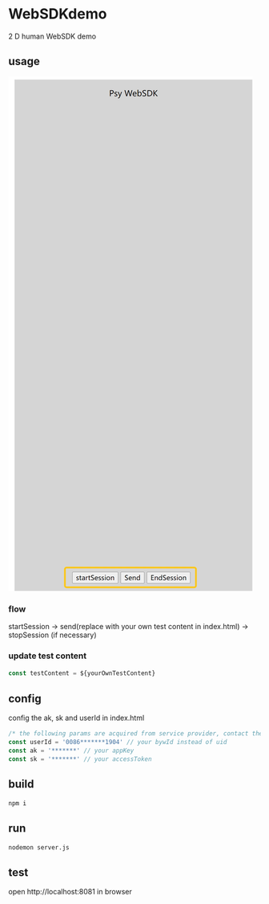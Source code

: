 # WebSDKdemo 

2 D human WebSDK demo 

## usage
![img.png](./assets/preview.jpg)

### flow
startSession -> send(replace with your own test content in index.html) -> stopSession (if necessary)

### update test content

```javascript
const testContent = ${yourOwnTestContent} 
```

## config
config the ak, sk and userId in index.html
```javascript
/* the following params are acquired from service provider, contact them if you don't have yet. */
const userId = '0086*******1904' // your bywId instead of uid
const ak = '*******' // your appKey
const sk = '*******' // your accessToken
```

## build

```shell
npm i
```

## run

```shell
nodemon server.js
```

## test

open http://localhost:8081 in browser
